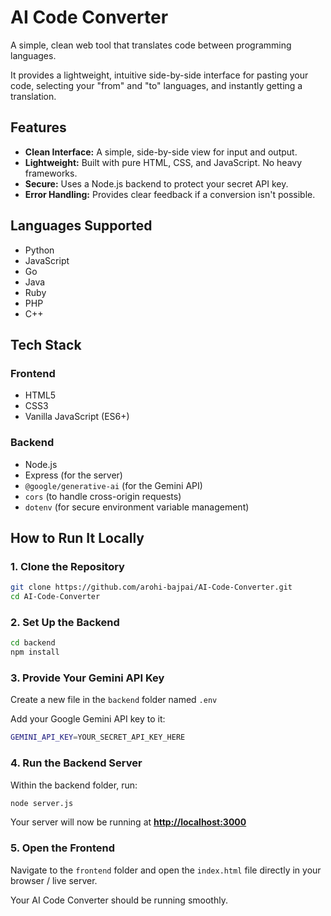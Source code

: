 
# AI Code Converter

A simple, clean web tool that translates code between programming languages.

It provides a lightweight, intuitive side-by-side interface for pasting your code, selecting your "from" and "to" languages, and instantly getting a translation.



## Features

* **Clean Interface:** A simple, side-by-side view for input and output.
* **Lightweight:** Built with pure HTML, CSS, and JavaScript. No heavy frameworks.
* **Secure:** Uses a Node.js backend to protect your secret API key.
* **Error Handling:** Provides clear feedback if a conversion isn't possible.



## Languages Supported

* Python
* JavaScript
* Go
* Java
* Ruby
* PHP
* C++



## Tech Stack

### **Frontend**

* HTML5
* CSS3
* Vanilla JavaScript (ES6+)

### **Backend**

* Node.js
* Express (for the server)
* `@google/generative-ai` (for the Gemini API)
* `cors` (to handle cross-origin requests)
* `dotenv` (for secure environment variable management)



## How to Run It Locally


### **1. Clone the Repository**

```bash
git clone https://github.com/arohi-bajpai/AI-Code-Converter.git
cd AI-Code-Converter
```

### **2. Set Up the Backend**


```bash
cd backend
npm install
```

### **3. Provide Your Gemini API Key**

Create a new file in the `backend` folder named `.env`

Add your Google Gemini API key to it:

```bash
GEMINI_API_KEY=YOUR_SECRET_API_KEY_HERE
```

### **4. Run the Backend Server**

Within the backend folder, run:

```bash
node server.js
```

Your server will now be running at **[http://localhost:3000](http://localhost:3000)**

### **5. Open the Frontend**

Navigate to the `frontend` folder and open the `index.html` file directly in your browser / live server.

Your AI Code Converter should be running smoothly.
